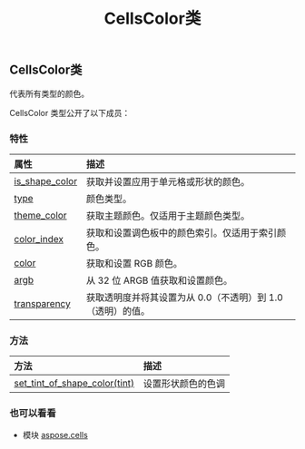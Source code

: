 ﻿---
title: CellsColor类
second_title: Aspose.Cells for Python via .NET API 参考资料
description:
type: docs
weight: 190
url: /zh/python-net/aspose.cells/cellscolor/
is_root: false
---
##  CellsColor类
代表所有类型的颜色。



CellsColor 类型公开了以下成员：

### 特性
|属性|描述|
| :- | :- |
| [is_shape_color](/cells/zh/python-net/aspose.cells/cellscolor/is_shape_color) |获取并设置应用于单元格或形状的颜色。|
| [type](/cells/zh/python-net/aspose.cells/cellscolor/type) |颜色类型。|
| [theme_color](/cells/zh/python-net/aspose.cells/cellscolor/theme_color) |获取主题颜色。仅适用于主题颜色类型。|
| [color_index](/cells/zh/python-net/aspose.cells/cellscolor/color_index) |获取和设置调色板中的颜色索引。仅适用于索引颜色。|
| [color](/cells/zh/python-net/aspose.cells/cellscolor/color) |获取和设置 RGB 颜色。|
| [argb](/cells/zh/python-net/aspose.cells/cellscolor/argb) |从 32 位 ARGB 值获取和设置颜色。|
| [transparency](/cells/zh/python-net/aspose.cells/cellscolor/transparency) |获取透明度并将其设置为从 0.0（不透明）到 1.0（透明）的值。|


### 方法
|方法|描述|
| :- | :- |
| [set_tint_of_shape_color(tint)](/cells/zh/python-net/aspose.cells/cellscolor/set_tint_of_shape_color/#float) |设置形状颜色的色调|



### 也可以看看
* 模块 [aspose.cells](..)

